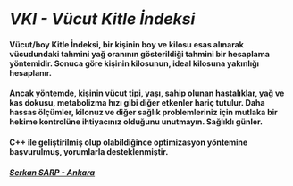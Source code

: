 # _VKI - Vücut Kitle İndeksi_
#### Vücut/boy Kitle İndeksi, bir kişinin boy ve kilosu esas alınarak vücudundaki tahmini yağ oranının gösterildiği tahmini bir hesaplama yöntemidir. Sonuca göre kişinin kilosunun, ideal kilosuna yakınlığı hesaplanır.
#### Ancak yöntemde, kişinin vücut tipi, yaşı, sahip olunan hastalıklar, yağ ve kas dokusu, metabolizma hızı gibi diğer etkenler hariç tutulur. Daha hassas ölçümler, kilonuz ve diğer sağlık problemleriniz için mutlaka bir hekime kontrolüne ihtiyacınız olduğunu unutmayın. Sağlıklı günler.
#### C++ ile geliştirilmiş olup olabildiğince optimizasyon yöntemine başvurulmuş, yorumlarla desteklenmiştir.
##### <ins>Serkan SARP - Ankara</ins>
